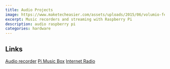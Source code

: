```yaml
---
title: Audio Projects
image: https://www.maketecheasier.com/assets/uploads/2015/06/volumio-featured.jpg
excerpt: Music recorders and streaming with Raspberry Pi
description: audio raspberry pi
categories: hardware
---
```


## Links
[Audio recorder](http://thinkbricks.net/build-a-4-channel-studio-audio-recorder-using-a-raspberry-pi/)
[Pi Music Box](https://pimylifeup.com/raspberry-pi-music-player/)
[Internet Radio](http://www.bobrathbone.com/raspberrypi/pi_internet_radio.html)
